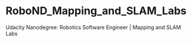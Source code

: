 # RoboND_Mapping_and_SLAM_Labs
Udacity Nanodegree: Robotics Software Engineer | Mapping and SLAM Labs
